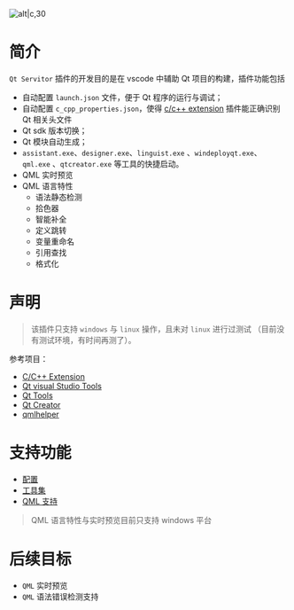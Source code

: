 ![alt|c,30](image/qt.ico)

# 简介

`Qt Servitor` 插件的开发目的是在 vscode 中辅助 Qt 项目的构建，插件功能包括
- 自动配置 `launch.json` 文件，便于 Qt 程序的运行与调试；
- 自动配置 `c_cpp_properties.json`，使得 [c/c++ extension](https://marketplace.visualstudio.com/items?itemName=ms-vscode.cpptools) 插件能正确识别 Qt 相关头文件
- Qt sdk 版本切换；
- Qt 模块自动生成；
- `assistant.exe`、`designer.exe`、`linguist.exe` 、`windeployqt.exe`、`qml.exe` 、`qtcreator.exe` 等工具的快捷启动。
- QML 实时预览
- QML 语言特性
  - 语法静态检测
  - 拾色器
  - 智能补全
  - 定义跳转
  - 变量重命名
  - 引用查找
  - 格式化


# 声明

> 该插件只支持 `windows` 与 `linux` 操作，且未对 `linux` 进行过测试 （目前没有测试环境，有时间再测了）。

参考项目：
- [C/C++ Extension](https://marketplace.visualstudio.com/items?itemName=ms-vscode.cpptools)
- [Qt visual Studio Tools](https://github.com/qt-labs/vstools)
- [Qt Tools](https://marketplace.visualstudio.com/items?itemName=tonka3000.qtvsctools)
- [Qt Creator](https://github.com/qt-creator/qt-creator)
- [qmlhelper](https://marketplace.visualstudio.com/items?itemName=flywine.qmlhelper)


# 支持功能

- [配置](./chapter/configure.md)
- [工具集](./chapter/tools.md)
- [QML 支持](./chapter/qmltool.md)

> QML 语言特性与实时预览目前只支持 windows 平台

# 后续目标

- `QML` 实时预览
- `QML` 语法错误检测支持


